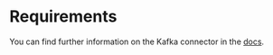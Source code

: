 # Requirements
<!-- to be updated -->
You can find further information on the Kafka connector in the [docs](https://docs.open-metadata.org/connectors/pipeline/nifi).
